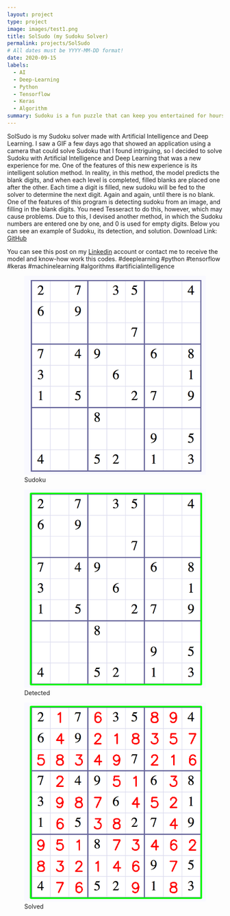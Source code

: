 ```yaml
---
layout: project
type: project
image: images/test1.png
title: SolSudo (my Sudoku Solver)
permalink: projects/SolSudo
# All dates must be YYYY-MM-DD format!
date: 2020-09-15
labels:
  - AI
  - Deep-Learning
  - Python
  - Tensorflow
  - Keras
  - Algorithm
summary: Sudoku is a fun puzzle that can keep you entertained for hours on end. but it's amazing that an AI model can solve sudokus by just looking at the picture of the sudoku within seconds.
---
```

SolSudo is my Sudoku solver made with Artificial Intelligence and Deep Learning.
I saw a GIF a few days ago that showed an application using a camera that could solve Sudoku that I found intriguing, so I decided to solve Sudoku with Artificial Intelligence and Deep Learning that was a new experience for me.
One of the features of this new experience is its intelligent solution method. In reality, in this method, the model predicts the blank digits, and when each level is completed, filled blanks are placed one after the other. Each time a digit is filled, new sudoku will be fed to the solver to determine the next digit. Again and again, until there is no blank.
One of the features of this program is detecting sudoku from an image, and filling in the blank digits. You need Tesseract to do this, however, which may cause problems. Due to this, I devised another method, in which the Sudoku numbers are entered one by one, and 0 is used for empty digits.
Below you can see an example of Sudoku, its detection, and solution.
Download Link: [GitHub](https://github.com/AryaKoureshi/SolSudo)

You can see this post on my [Linkedin](https://www.linkedin.com/posts/arya-koureshi_deeplearning-python-tensorflow-activity-6711641409658716160-kdSD) account or contact me to receive the model and know-how work this codes.
#deeplearning #python #tensorflow #keras #machinelearning #algorithms #artificialintelligence

<figure class="figure1">
  <img class="figure-img img-fluid z-depth-1" alt="..." src="../images/test1.png">
  <figcaption class="figure-caption">Sudoku</figcaption>
</figure>
<figure class="figure2">
  <img class="figure-img img-fluid z-depth-1" alt="..." src="../images/detected1.png">
  <figcaption class="figure-caption">Detected</figcaption>
</figure>
<figure class="figure3">
  <img class="figure-img img-fluid z-depth-1" alt="..." src="../images/solved1.png">
  <figcaption class="figure-caption">Solved</figcaption>
</figure>
